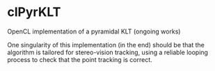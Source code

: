 clPyrKLT
========

OpenCL implementation of a  pyramidal KLT (ongoing works)

One singularity of this implementation (in the end) should be that the algorithm is tailored for stereo-vision tracking, using a reliable looping process to check that the point tracking is correct.